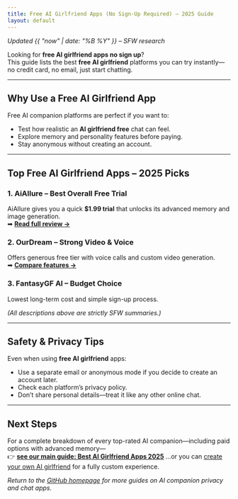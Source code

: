 ```yaml
---
title: Free AI Girlfriend Apps (No Sign-Up Required) – 2025 Guide
layout: default
---
```


*Updated {{ "now" | date: "%B %Y" }} – SFW research*

Looking for **free AI girlfriend apps no sign up**?  
This guide lists the best **free AI girlfriend** platforms you can try instantly—no credit card, no email, just start chatting.

---

## Why Use a Free AI Girlfriend App
Free AI companion platforms are perfect if you want to:
* Test how realistic an **AI girlfriend free** chat can feel.
* Explore memory and personality features before paying.
* Stay anonymous without creating an account.

---

## Top Free AI Girlfriend Apps – 2025 Picks

### 1. **AiAllure – Best Overall Free Trial**
AiAllure gives you a quick **$1.99 trial** that unlocks its advanced memory and image generation.  
➡ **[Read full review →](https://www.aisextinghub.com/blog/best-ai-girlfriend-apps-2025)**

### 2. **OurDream – Strong Video & Voice**
Offers generous free tier with voice calls and custom video generation.  
➡ **[Compare features →](https://www.aisextinghub.com/blog/best-ai-girlfriend-apps-2025)**

### 3. **FantasyGF AI – Budget Choice**
Lowest long-term cost and simple sign-up process.

*(All descriptions above are strictly SFW summaries.)*

---

## Safety & Privacy Tips
Even when using **free AI girlfriend** apps:
* Use a separate email or anonymous mode if you decide to create an account later.
* Check each platform’s privacy policy.
* Don’t share personal details—treat it like any other online chat.

---

## Next Steps
For a complete breakdown of every top-rated AI companion—including paid options with advanced memory—  
👉 **[see our main guide: Best AI Girlfriend Apps 2025](https://www.aisextinghub.com/blog/best-ai-girlfriend-apps-2025)**
…or you can [create your own AI girlfriend](create-ai-girlfriend.md) for a fully custom experience.


*Return to the [GitHub homepage](../index.md) for more guides on AI companion privacy and chat apps.*

